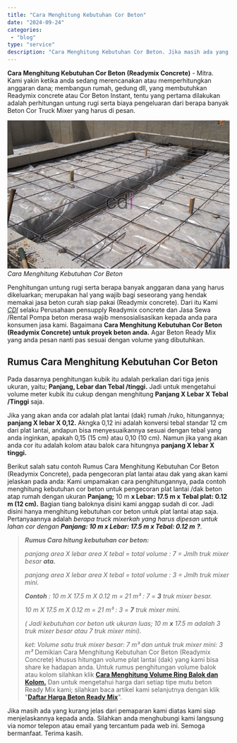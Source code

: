```yaml
---
title: "Cara Menghitung Kebutuhan Cor Beton"
date: "2024-09-24"
categories:
 - "blog"
type: "service"
description: "Cara Menghitung Kebutuhan Cor Beton. Jika masih ada yang kurang jelas dari pemaparan kami diatas kami siap menjelaskannya kepada anda. Silahkan anda menghubu..."
---
```


**Cara Menghitung Kebutuhan Cor Beton (Readymix Concrete)** - Mitra. Kami yakin ketika anda sedang merencanakan atau memperhitungkan anggaran dana; membangun rumah, gedung dll, yang membutuhkan Readymix concrete atau Cor Beton Instant, tentu yang pertama dilakukan adalah perhitungan untung rugi serta biaya pengeluaran dari berapa banyak Beton Cor Truck Mixer yang harus di pesan.

![Cara Menghitung Kebutuhan Cor Beton](/images/blog/Cara-Menghitung-Kebutuhan-Cor-Beton-Concreate.jpg)
*Cara Menghitung Kebutuhan Cor Beton*

Penghitungan untung rugi serta berapa banyak anggaran dana yang harus dikeluarkan; merupakan hal yang wajib bagi seseorang yang hendak memakai jasa beton curah siap pakai (Readymix concrete). Dari itu Kami [_CDI_](https://www.creativedesigninterior.com) selaku Perusahaan pensupply Readymix concrete dan Jasa Sewa /Rental Pompa beton merasa wajib mensosialisasikan kepada anda para konsumen jasa kami. Bagaimana **Cara Menghitung Kebutuhan Cor Beton (Readymix Concrete) untuk proyek beton anda.** Agar Beton Ready Mix yang anda pesan nanti pas sesuai dengan volume yang dibutuhkan.

 ## Rumus Cara Menghitung Kebutuhan Cor Beton

Pada dasarnya penghitungan kubik itu adalah perkalian dari tiga jenis ukuran, yaitu; **Panjang, Lebar dan Tebal /tinggi.** Jadi untuk mengetahui volume meter kubik itu cukup dengan menghitung **Panjang X Lebar X Tebal /Tinggi** saja.

Jika yang akan anda cor adalah plat lantai (dak) rumah /ruko, hitungannya; **panjang X lebar X 0,12.** Akngka 0,12 ini adalah konversi tebal standar 12 cm dari plat lantai, andapun bisa menyesuaikannya sesuai dengan tebal yang anda inginkan, apakah 0,15 (15 cm) atau 0,10 (10 cm). Namun jika yang akan anda cor itu adalah kolom atau balok cara hitungnya **panjang X lebar X tinggi.**

Berikut salah satu contoh Rumus Cara Menghitung Kebutuhan Cor Beton (Readymix Concrete), pada pengecoran plat lantai atau dak yang akan kami jelaskan pada anda:
Kami umpamakan cara penghitungannya, pada contoh menghitung kebutuhan cor beton untuk pengecoran plat lantai /dak beton atap rumah dengan ukuran **Panjang;** 10 m **x Lebar: 17.5 m x** **Tebal plat: 0.12 m (12 cm).** Bagian tiang baloknya disini kami anggap sudah di cor. Jadi disini hanya menghitung kebutuhan cor beton untuk plat lantai atap saja. Pertanyaannya adalah _berapa truck mixerkah yang harus dipesan untuk lahan cor dengan **Panjang: 10 m x Lebar: 17.5 m x Tebal: 0.12 m** **?**_.

> _**Rumus Cara hitung kebutuhan cor beton:**_
> 
> _panjang area X lebar area X tebal = total volume : 7 = Jmlh truk mixer besar **ata.**_
> 
> _panjang area X lebar area X tebal = total volume : 3 = Jmlh truk mixer mini._
> 
> _**Contoh** : 10 m X 17.5 m X 0.12 m = 21 m³ : 7 = **3** truk mixer besar._
> 
> _10 m X 17.5 m X 0.12 m = 21 m³ : 3 = **7** truk mixer mini._
> 
> _( Jadi kebutuhan cor beton utk ukuran luas; 10 m **x** 17.5 m adalah 3 truk mixer besar atau 7 truk mixer mini)._
> 
> _ket: Volume satu truk mixer besar: 7 m³ dan untuk truk mixer mini: 3 m³_
Demikian Cara Menghitung Kebutuhan Cor Beton (Readymix Concrete) khusus hitungan volume plat lantai (dak) yang kami bisa share ke hadapan anda. Untuk rumus penghitungan volume balok atau kolom silahkan klik [**Cara Menghitung Volume Ring Balok dan Kolom.**](/blog/cara-hitung-volume-ring-balok-dan-kolom-beton) Dan untuk mengetahui harga dari setiap tipe mutu beton Ready Mix kami; silahkan baca artikel kami selanjutnya dengan klik "**[Daftar Harga Beton Ready Mix](/page/daftar-harga-rental-pompa-beton-dan-readymix-cor)**".

Jika masih ada yang kurang jelas dari pemaparan kami diatas kami siap menjelaskannya kepada anda. Silahkan anda menghubungi kami langsung via nomor telepon atau email yang tercantum pada web ini. Semoga bermanfaat. Terima kasih.

